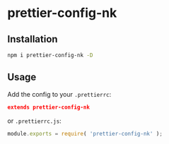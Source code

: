 # prettier-config-nk

## Installation

```sh
npm i prettier-config-nk -D
```

## Usage

Add the config to your `.prettierrc`:

```json
extends prettier-config-nk
```

or `.prettierrc.js`:

```js
module.exports = require( 'prettier-config-nk' );
```
